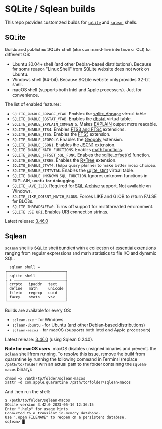 # SQLite / Sqlean builds

This repo provides customized builds for [`sqlite`](https://sqlite.org) and [`sqlean`](https://github.com/nalgeon/sqlean) shells.

## SQLite

Builds and publishes SQLite shell (aka command-line interface or CLI) for different OS:

-   Ubuntu 20.04+ shell (and other Debian-based distributions). Because for some reason "Linux Shell" from SQLite website does not work on Ubuntu.
-   Windows shell (64-bit). Because SQLite website only provides 32-bit shell.
-   macOS shell (supports both Intel and Apple processors). Just for convenience.

The list of enabled features:

-   `SQLITE_ENABLE_DBPAGE_VTAB`. Enables the [sqlite_dbpage](https://sqlite.org/dbpage.html) virtual table.
-   `SQLITE_ENABLE_DBSTAT_VTAB`. Enables the [dbstat](https://sqlite.org/dbstat.html) virtual table.
-   `SQLITE_ENABLE_EXPLAIN_COMMENTS`. Makes [EXPLAIN](https://sqlite.org/lang_explain.html) output more readable.
-   `SQLITE_ENABLE_FTS4`. Enables [FTS3 and FTS4](https://sqlite.org/fts3.html) extensions.
-   `SQLITE_ENABLE_FTS5`. Enables the [FTS5](https://sqlite.org/fts5.html) extension.
-   `SQLITE_ENABLE_GEOPOLY`. Enables the [Geopoly](https://sqlite.org/geopoly.html) extension.
-   `SQLITE_ENABLE_JSON1`. Enables the [JSON1](https://sqlite.org/json1.html) extension.
-   `SQLITE_ENABLE_MATH_FUNCTIONS`. Enables [math functions](https://sqlite.org/lang_mathfunc.html).
-   `SQLITE_ENABLE_OFFSET_SQL_FUNC`. Enables the [sqlite_offset(x)](https://sqlite.org/lang_corefunc.html#sqlite_offset) function.
-   `SQLITE_ENABLE_RTREE`. Enables the [R\*Tree](https://sqlite.org/rtree.html) extension.
-   `SQLITE_ENABLE_STAT4`. Helps query planner to make better index choices.
-   `SQLITE_ENABLE_STMTVTAB`. Enables the [sqlite_stmt](https://sqlite.org/stmt.html) virtual table.
-   `SQLITE_ENABLE_UNKNOWN_SQL_FUNCTION`. Ignores unknown functions in EXPLAIN, useful for debugging.
-   `SQLITE_HAVE_ZLIB`. Required for [SQL Archive](https://sqlite.org/sqlar.html) support. Not available on Windows.
-   `SQLITE_LIKE_DOESNT_MATCH_BLOBS`. Forces LIKE and GLOB to return FALSE for BLOBs.
-   `SQLITE_THREADSAFE=0`. Turns off support for multithreaded environment.
-   `SQLITE_USE_URI`. Enables [URI](https://sqlite.org/uri.html) connection strings.

Latest release: [3.46.0](https://github.com/nalgeon/sqlite/releases/latest)

## Sqlean

`sqlean` shell is SQLite shell bundled with a collection of [essential extensions](https://github.com/nalgeon/sqlean) ranging from regular expressions and math statistics to file I/O and dynamic SQL.

```
  sqlean shell =
┌───────────────────────────┐
│ sqlite shell              │
├ + ────────────────────────┤
│ crypto   ipaddr   text    │
│ define   math     unicode │
│ fileio   regexp   uuid    │
│ fuzzy    stats    vsv     │
└───────────────────────────┘
```

Builds are available for every OS:

-   `sqlean.exe` - for Windows
-   `sqlean-ubuntu` - for Ubuntu (and other Debian-based distributions)
-   `sqlean-macos` - for macOS (supports both Intel and Apple processors)

Latest release: [3.46.0](https://github.com/nalgeon/sqlite/releases/latest) (using Sqlean 0.24.0).

**Note for macOS users**. macOS disables unsigned binaries and prevents the `sqlean` shell from running. To resolve this issue, remove the build from quarantine by running the following command in Terminal (replace `/path/to/folder` with an actual path to the folder containing the `sqlean-macos` binary):

```
chmod +x /path/to/folder/sqlean-macos
xattr -d com.apple.quarantine /path/to/folder/sqlean-macos
```

And then run the shell:

```
$ /path/to/folder/sqlean-macos
SQLite version 3.42.0 2023-05-16 12:36:15
Enter ".help" for usage hints.
Connected to a transient in-memory database.
Use ".open FILENAME" to reopen on a persistent database.
sqlean> █
```
